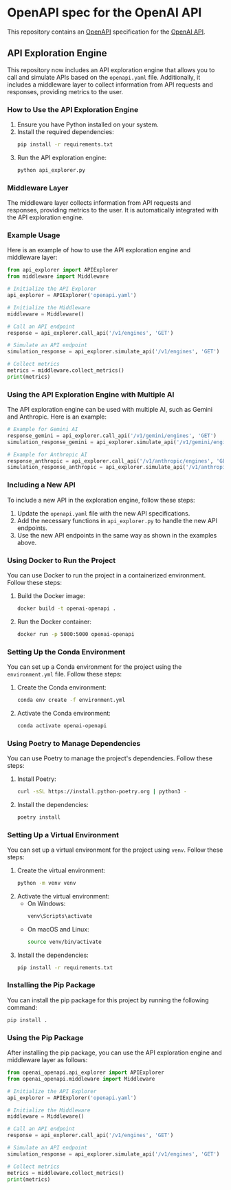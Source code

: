 # OpenAPI spec for the OpenAI API

This repository contains an [OpenAPI](https://www.openapis.org/) specification for the [OpenAI API](https://platform.openai.com/docs/api-reference).

## API Exploration Engine

This repository now includes an API exploration engine that allows you to call and simulate APIs based on the `openapi.yaml` file. Additionally, it includes a middleware layer to collect information from API requests and responses, providing metrics to the user.

### How to Use the API Exploration Engine

1. Ensure you have Python installed on your system.
2. Install the required dependencies:
   ```sh
   pip install -r requirements.txt
   ```
3. Run the API exploration engine:
   ```sh
   python api_explorer.py
   ```

### Middleware Layer

The middleware layer collects information from API requests and responses, providing metrics to the user. It is automatically integrated with the API exploration engine.

### Example Usage

Here is an example of how to use the API exploration engine and middleware layer:

```python
from api_explorer import APIExplorer
from middleware import Middleware

# Initialize the API Explorer
api_explorer = APIExplorer('openapi.yaml')

# Initialize the Middleware
middleware = Middleware()

# Call an API endpoint
response = api_explorer.call_api('/v1/engines', 'GET')

# Simulate an API endpoint
simulation_response = api_explorer.simulate_api('/v1/engines', 'GET')

# Collect metrics
metrics = middleware.collect_metrics()
print(metrics)
```

### Using the API Exploration Engine with Multiple AI

The API exploration engine can be used with multiple AI, such as Gemini and Anthropic. Here is an example:

```python
# Example for Gemini AI
response_gemini = api_explorer.call_api('/v1/gemini/engines', 'GET')
simulation_response_gemini = api_explorer.simulate_api('/v1/gemini/engines', 'GET')

# Example for Anthropic AI
response_anthropic = api_explorer.call_api('/v1/anthropic/engines', 'GET')
simulation_response_anthropic = api_explorer.simulate_api('/v1/anthropic/engines', 'GET')
```

### Including a New API

To include a new API in the exploration engine, follow these steps:

1. Update the `openapi.yaml` file with the new API specifications.
2. Add the necessary functions in `api_explorer.py` to handle the new API endpoints.
3. Use the new API endpoints in the same way as shown in the examples above.

### Using Docker to Run the Project

You can use Docker to run the project in a containerized environment. Follow these steps:

1. Build the Docker image:
   ```sh
   docker build -t openai-openapi .
   ```
2. Run the Docker container:
   ```sh
   docker run -p 5000:5000 openai-openapi
   ```

### Setting Up the Conda Environment

You can set up a Conda environment for the project using the `environment.yml` file. Follow these steps:

1. Create the Conda environment:
   ```sh
   conda env create -f environment.yml
   ```
2. Activate the Conda environment:
   ```sh
   conda activate openai-openapi
   ```

### Using Poetry to Manage Dependencies

You can use Poetry to manage the project's dependencies. Follow these steps:

1. Install Poetry:
   ```sh
   curl -sSL https://install.python-poetry.org | python3 -
   ```
2. Install the dependencies:
   ```sh
   poetry install
   ```

### Setting Up a Virtual Environment

You can set up a virtual environment for the project using `venv`. Follow these steps:

1. Create the virtual environment:
   ```sh
   python -m venv venv
   ```
2. Activate the virtual environment:
   - On Windows:
     ```sh
     venv\Scripts\activate
     ```
   - On macOS and Linux:
     ```sh
     source venv/bin/activate
     ```
3. Install the dependencies:
   ```sh
   pip install -r requirements.txt
   ```

### Installing the Pip Package

You can install the pip package for this project by running the following command:
```sh
pip install .
```

### Using the Pip Package

After installing the pip package, you can use the API exploration engine and middleware layer as follows:

```python
from openai_openapi.api_explorer import APIExplorer
from openai_openapi.middleware import Middleware

# Initialize the API Explorer
api_explorer = APIExplorer('openapi.yaml')

# Initialize the Middleware
middleware = Middleware()

# Call an API endpoint
response = api_explorer.call_api('/v1/engines', 'GET')

# Simulate an API endpoint
simulation_response = api_explorer.simulate_api('/v1/engines', 'GET')

# Collect metrics
metrics = middleware.collect_metrics()
print(metrics)
```
